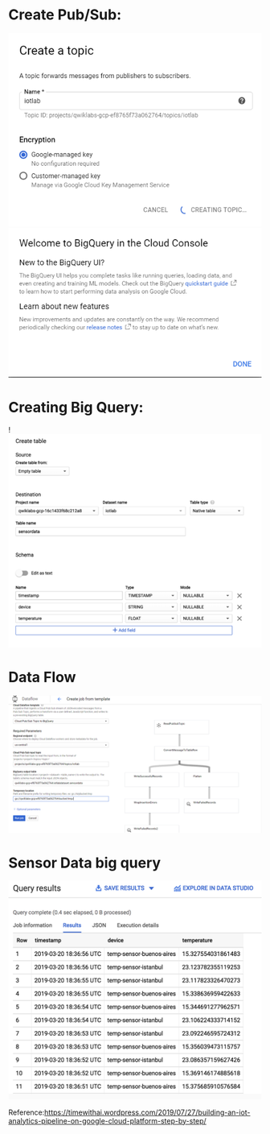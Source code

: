 # Create Pub/Sub:
![](images/pubsub.png)
![](images/pubsub_permissions.png)


# Creating Big Query:
! [](images/big_query1.png)
![](images/big_query2.png)

# Data Flow
![](images/cloud_data_flow_1.png)

# Sensor Data big query
![](images/sensor_data_big_query.png)


Reference:https://timewithai.wordpress.com/2019/07/27/building-an-iot-analytics-pipeline-on-google-cloud-platform-step-by-step/
